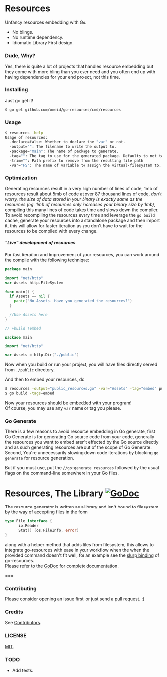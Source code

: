 # Resources

Unfancy resources embedding with Go.

- No blings.
- No runtime dependency.
- Idiomatic Library First design.

### Dude, Why?

Yes, there is quite a lot of projects that handles resource embedding but they come with more bling than you ever need and you often end up with having dependencies for your end project, not this time.

### Installing

Just go get it!

```sh
$ go get github.com/omeid/go-resources/cmd/resources
```


### Usage
```sh
$ resources -help
Usage of resources:
  -declare=false: Whether to declare the "var" or not.
  -output="": The filename to write the output to.
  -package="main": The name of package to generate.
  -tag="": The tag to use for the generated package. Defaults to not tag.
  -trim="": Path prefix to remove from the resulting file path
  -var="FS": The name of variable to assign the virtual-filesystem to.
```

### Optimization
Generating resources result in a very high number of lines of code, 1mb of resources result about 5mb of code at over 87 thousand lines of code, _don't worry, the size of data stored in your binary is exactly same as the resources (eg. 1mb of resources only increases your binary size by 1mb)_, compiling this many lines of code takes time and slows down the compiler.  
To avoid recompiling the resources every time and leverage the `go build` cache, generate your resources into a standalone package and then import it, this will allow for faster iteration as you don't have to wait for the resources to be compiled with every change.

##### "Live" development of resources 
For fast iteration and improvement of your resources, you can work around the compile with the following technique: 

```go
package main

import "net/http"
var Assets http.FileSystem 

func main() {
  if Assets == nil {
    panic("No Assets. Have you generated the resources?")
  }

  //Use Assets here
}
```

```go
// +build !embed

package main

import "net/http"

var Assets = http.Dir("./public")
```
Now when you build or run your project, you will have files directly served from `./public` directory.

And then to embed your resources, do

```sh
$ resources -output="public_resources.go" -var="Assets" -tag="embed" public/*
$ go build -tags=embed
```

Now your resources should be embedded with your program!  
Of course, you may use any `var` name or tag you please.

### Go Generate
There is a few reasons to avoid resource embedding in Go generate,
first Go Generate is for generating Go source code from your code, generally the resources you want to embed aren't effected by the Go source directly and as such generating resources are out of the scope of Go Generate.
Second, You're unnecessarily slowing down code iterations by blocking `go generate` for resource generation.

But if you must use, put the `//go:generate resources` followed by the usual flags on the command-line somewhere in your Go files.

# Resources, The Library [![GoDoc](https://godoc.org/github.com/omeid/go-resources?status.svg)](https://godoc.org/github.com/omeid/go-resources)
The resource generator is written as a library and isn't bound to filesystem by the way of accepting files in the form 
```go
type File interface {
      io.Reader
      Stat() (os.FileInfo, error)
}
```
along with a helper method that adds files from filesystem, this allows to integrate go-resources with ease in your workflow when the when the provided command doesn't fit well, for an example see the [slurp binding](https://github.com/slurp-contrib/resources/blob/master/resources.go) of go-resources.  
Please refer to the [GoDoc](https://godoc.org/github.com/omeid/go-resources) for complete documentation.



===

### Contributing
Please consider opening an issue first, or just send a pull request. :)

### Credits
See [Contributors](https://github.com/omeid/go-resources/graphs/contributors).

### LICENSE
  [MIT](LICENSE).


### TODO
 - Add tests. 
